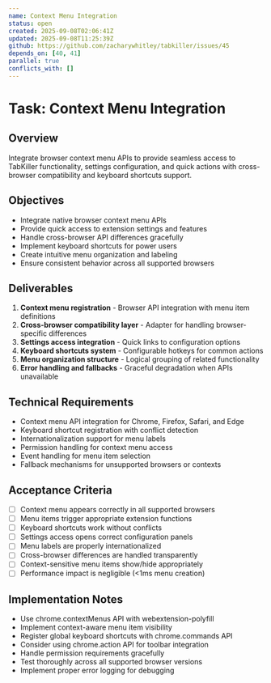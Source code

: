 ```yaml
---
name: Context Menu Integration
status: open
created: 2025-09-08T02:06:41Z
updated: 2025-09-08T11:25:39Z
github: https://github.com/zacharywhitley/tabkiller/issues/45
depends_on: [40, 41]
parallel: true
conflicts_with: []
---
```


# Task: Context Menu Integration

## Overview
Integrate browser context menu APIs to provide seamless access to TabKiller functionality, settings configuration, and quick actions with cross-browser compatibility and keyboard shortcuts support.

## Objectives
- Integrate native browser context menu APIs
- Provide quick access to extension settings and features
- Handle cross-browser API differences gracefully
- Implement keyboard shortcuts for power users
- Create intuitive menu organization and labeling
- Ensure consistent behavior across all supported browsers

## Deliverables
1. **Context menu registration** - Browser API integration with menu item definitions
2. **Cross-browser compatibility layer** - Adapter for handling browser-specific differences
3. **Settings access integration** - Quick links to configuration options
4. **Keyboard shortcuts system** - Configurable hotkeys for common actions
5. **Menu organization structure** - Logical grouping of related functionality
6. **Error handling and fallbacks** - Graceful degradation when APIs unavailable

## Technical Requirements
- Context menu API integration for Chrome, Firefox, Safari, and Edge
- Keyboard shortcut registration with conflict detection
- Internationalization support for menu labels
- Permission handling for context menu access
- Event handling for menu item selection
- Fallback mechanisms for unsupported browsers or contexts

## Acceptance Criteria
- [ ] Context menu appears correctly in all supported browsers
- [ ] Menu items trigger appropriate extension functions
- [ ] Keyboard shortcuts work without conflicts
- [ ] Settings access opens correct configuration panels
- [ ] Menu labels are properly internationalized
- [ ] Cross-browser differences are handled transparently
- [ ] Context-sensitive menu items show/hide appropriately
- [ ] Performance impact is negligible (<1ms menu creation)

## Implementation Notes
- Use chrome.contextMenus API with webextension-polyfill
- Implement context-aware menu item visibility
- Register global keyboard shortcuts with chrome.commands API
- Consider using chrome.action API for toolbar integration
- Handle permission requirements gracefully
- Test thoroughly across all supported browser versions
- Implement proper error logging for debugging
